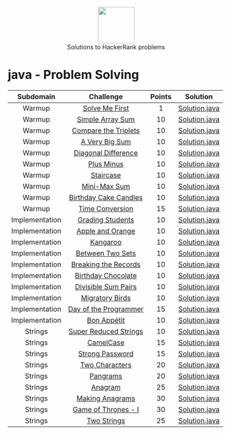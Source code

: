 <p align="center">
    <a href="https://www.hackerrank.com/peti8cm">
        <img height=85 src="https://d3keuzeb2crhkn.cloudfront.net/hackerrank/assets/styleguide/logo_wordmark-f5c5eb61ab0a154c3ed9eda24d0b9e31.svg">
    </a>
    <br>Solutions to HackerRank problems
</p>


# java - Problem Solving

|          Subdomain          |                                                         Challenge                                                        | Points |                                                                                         Solution                                                                                        |
|:---------------------------:|:------------------------------------------------------------------------------------------------------------------------:|:------:|:---------------------------------------------------------------------------------------------------------------------------------------------------------------------------------------:|
|                               Warmup         | [Solve Me First](https://www.hackerrank.com/challenges/solve-me-first/problem)                                           |    1   | [Solution.java](https://github.com/peti8/HackerRank_solutions-Java_-_Problem_Solving/blob/master/Java_-_Problem_Solving/Warmup/Solve_Me_First/Solution.java)                          |
|                        Warmup         | [Simple Array Sum](https://www.hackerrank.com/challenges/simple-array-sum/problem)                                       |   10   | [Solution.java](https://github.com/peti8/HackerRank_solutions-Java_-_Problem_Solving/blob/master/Java_-_Problem_Solving/Warmup/Simple_Array_Sum/Solution.java)                                       |
|          Warmup         | [Compare the Triplets](https://www.hackerrank.com/challenges/compare-the-triplets/problem)                               |   10   | [Solution.java](https://github.com/peti8/HackerRank_solutions-Java_-_Problem_Solving/blob/master/Java_-_Problem_Solving/Warmup/Compare_the_Triplets/Solution.java)                                      |
|       Warmup         | [A Very Big Sum](https://www.hackerrank.com/challenges/a-very-big-sum/problem)                                           |   10   | [Solution.java](https://github.com/peti8/HackerRank_solutions-Java_-_Problem_Solving/blob/master/Java_-_Problem_Solving/Warmup/A_Very_Big_Sum/Solution.java)                             |
|           Warmup         | [Diagonal Difference](https://www.hackerrank.com/challenges/diagonal-difference/problem)                                 |   10   | [Solution.java](https://github.com/peti8/HackerRank_solutions-Java_-_Problem_Solving/blob/master/Java_-_Problem_Solving/Warmup/Diagonal_Difference/Solution.java)                            |
|             Warmup         | [Plus Minus](https://www.hackerrank.com/challenges/plus-minus/problem)                                                   |   10   | [Solution.java](https://github.com/peti8/HackerRank_solutions-Java_-_Problem_Solving/blob/master/Java_-_Problem_Solving/Warmup/Plus_Minus/Solution.java)                               |
|              Warmup         | [Staircase](https://www.hackerrank.com/challenges/staircase/problem)                                                     |   10   | [Solution.java](https://github.com/peti8/HackerRank_solutions-Java_-_Problem_Solving/blob/master/Java_-_Problem_Solving/Warmup/Staircase/Solution.java)                       |
|                          Warmup         | [Mini-Max Sum](https://www.hackerrank.com/challenges/mini-max-sum/problem)                                               |   10   | [Solution.java](https://github.com/peti8/HackerRank_solutions-Java_-_Problem_Solving/blob/master/Java_-_Problem_Solving/Warmup/Mini-Max_Sum/Solution.java)                    |
|                        Warmup         | [Birthday Cake Candles](https://www.hackerrank.com/challenges/birthday-cake-candles/problem)                             |   10   | [Solution.java](https://github.com/peti8/HackerRank_solutions-Java_-_Problem_Solving/blob/master/Java_-_Problem_Solving/Warmup/Birthday_Cake_Candles/Solution.java)                       |
|                 Warmup         | [Time Conversion](https://www.hackerrank.com/challenges/time-conversion/problem)                                         |   15   | [Solution.java](https://github.com/peti8/HackerRank_solutions-Java_-_Problem_Solving/blob/master/Java_-_Problem_Solving/Warmup/Time_Conversion/Solution.java)                    |
|           Implementation      | [Grading Students](https://www.hackerrank.com/challenges/grading/problem)                                                |   10   | [Solution.java](https://github.com/peti8/HackerRank_solutions-Java_-_Problem_Solving/blob/master/Java_-_Problem_Solving/Implementation/Grading_Students/Solution.java)        |
|                  Implementation      | [Apple and Orange](https://www.hackerrank.com/challenges/apple-and-orange/problem)                                       |   10   | [Solution.java](https://github.com/peti8/HackerRank_solutions-Java_-_Problem_Solving/blob/master/Java_-_Problem_Solving/Implementation/Apple_and_Orange/Solution.java)      |
|                   Implementation      | [Kangaroo](https://www.hackerrank.com/challenges/kangaroo/problem)                                                       |   10   | [Solution.java](https://github.com/peti8/HackerRank_solutions-Java_-_Problem_Solving/blob/master/Java_-_Problem_Solving/Implementation/Kangaroo/Solution.java)                               |
| Implementation      | [Between Two Sets](https://www.hackerrank.com/challenges/between-two-sets/problem)                                       |   10   | [Solution.java](https://github.com/peti8/HackerRank_solutions-Java_-_Problem_Solving/blob/master/Java_-_Problem_Solving/Implementation/Between_Two_Sets/Solution.java)                     |
| Implementation      | [Breaking the Records](https://www.hackerrank.com/challenges/breaking-best-and-worst-records/problem)                    |   10   | [Solution.java](https://github.com/peti8/HackerRank_solutions-Java_-_Problem_Solving/blob/master/Java_-_Problem_Solving/Implementation/Breaking_the_Records/Solution.java)                      |
|      Implementation      | [Birthday Chocolate](https://www.hackerrank.com/challenges/the-birthday-bar/problem)                                     |   10   | [Solution.java](https://github.com/peti8/HackerRank_solutions-Java_-_Problem_Solving/blob/master/Java_-_Problem_Solving/Implementation/Birthday_Chocolate/Solution.java)             |
|          Implementation      | [Divisible Sum Pairs](https://www.hackerrank.com/challenges/divisible-sum-pairs/problem)                                 |   10   | [Solution.java](https://github.com/peti8/HackerRank_solutions-Java_-_Problem_Solving/blob/master/Java_-_Problem_Solving/Implementation/Divisible_Sum_Pairs/Solution.java)                   |
|           Implementation      | [Migratory Birds](https://www.hackerrank.com/challenges/migratory-birds/problem)                                         |   10   | [Solution.java](https://github.com/peti8/HackerRank_solutions-Java_-_Problem_Solving/blob/master/Java_-_Problem_Solving/Implementation/Migratory_Birds/Solution.java)                           |
|           Implementation      | [Day of the Programmer](https://www.hackerrank.com/challenges/day-of-the-programmer/problem)                                         |   15   | [Solution.java](https://github.com/peti8/HackerRank_solutions-Java_-_Problem_Solving/blob/master/Java_-_Problem_Solving/Implementation/Day_of_the_Programmer/Solution.java)                           |
|           Implementation      | [Bon Appétit](https://www.hackerrank.com/challenges/bon-appetit/problem)                                         |   10   | [Solution.java](https://github.com/peti8/HackerRank_solutions-Java_-_Problem_Solving/blob/master/Java_-_Problem_Solving/Implementation/Bon_Appetit/Solution.java)                           |
|     Strings             | [Super Reduced Strings](https://www.hackerrank.com/challenges/reduced-string/problem)                                    |   10   | [Solution.java](https://github.com/peti8/HackerRank_solutions-Java_-_Problem_Solving/blob/master/Java_-_Problem_Solving/Strings/Super_Reduced_String/Solution.java)                        |
|           Strings             | [CamelCase](https://www.hackerrank.com/challenges/camelcase/problem)                                                     |   15   | [Solution.java](https://github.com/peti8/HackerRank_solutions-Java_-_Problem_Solving/blob/master/Java_-_Problem_Solving/Strings/CamelCase/Solution.java)                                   |
|         Strings             | [Strong Password](https://www.hackerrank.com/challenges/strong-password/problem)                                         |   15   | [Solution.java](https://github.com/peti8/HackerRank_solutions-Java_-_Problem_Solving/blob/master/Java_-_Problem_Solving/Strings/Strong_Password/Solution.java)                             |
|           Strings             | [Two Characters](https://www.hackerrank.com/challenges/two-characters/problem)                                           |   20   | [Solution.java](https://github.com/peti8/HackerRank_solutions-Java_-_Problem_Solving/blob/master/Java_-_Problem_Solving/Strings/Two_Characters/Solution.java)                               |
|       Strings             | [Pangrams](https://www.hackerrank.com/challenges/pangrams/problem)                                                       |   20   | [Solution.java](https://github.com/peti8/HackerRank_solutions-Java_-_Problem_Solving/blob/master/Java_-_Problem_Solving/Strings/Pangrams/Solution.java)                                     |
|       Strings             | [Anagram](https://www.hackerrank.com/challenges/anagram/problem)                                                         |   25   | [Solution.java](https://github.com/peti8/HackerRank_solutions-Java_-_Problem_Solving/blob/master/Java_-_Problem_Solving/Strings/Anagram/Solution.java)                                   |
|                 Strings             | [Making Anagrams](https://www.hackerrank.com/challenges/making-anagrams/problem)                                         |   30   | [Solution.java](https://github.com/peti8/HackerRank_solutions-Java_-_Problem_Solving/blob/master/Java_-_Problem_Solving/Strings/Making_Anagrams/Solution.java)                              |
|       Strings             | [Game of Thrones - I](https://www.hackerrank.com/challenges/game-of-thrones/problem)                                     |   30   | [Solution.java](https://github.com/peti8/HackerRank_solutions-Java_-_Problem_Solving/blob/master/Java_-_Problem_Solving/Strings/Game_of_Thrones-I/Solution.java)                          |
|         Strings             | [Two Strings](https://www.hackerrank.com/challenges/two-strings/problem)                                                 |   25   | [Solution.java](https://github.com/peti8/HackerRank_solutions-Java_-_Problem_Solving/blob/master/Java_-_Problem_Solving/Strings/Two_Strings/Solution.java)                      
